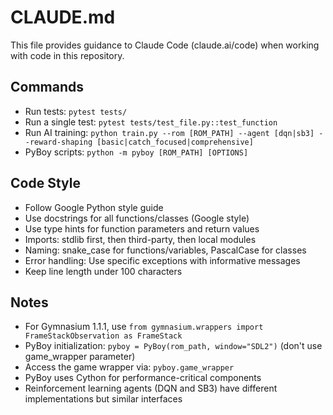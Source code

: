 # CLAUDE.md

This file provides guidance to Claude Code (claude.ai/code) when working with code in this repository.

## Commands
- Run tests: `pytest tests/`
- Run a single test: `pytest tests/test_file.py::test_function`
- Run AI training: `python train.py --rom [ROM_PATH] --agent [dqn|sb3] --reward-shaping [basic|catch_focused|comprehensive]`
- PyBoy scripts: `python -m pyboy [ROM_PATH] [OPTIONS]`

## Code Style
- Follow Google Python style guide
- Use docstrings for all functions/classes (Google style)
- Use type hints for function parameters and return values
- Imports: stdlib first, then third-party, then local modules
- Naming: snake_case for functions/variables, PascalCase for classes
- Error handling: Use specific exceptions with informative messages
- Keep line length under 100 characters

## Notes
- For Gymnasium 1.1.1, use `from gymnasium.wrappers import FrameStackObservation as FrameStack`
- PyBoy initialization: `pyboy = PyBoy(rom_path, window="SDL2")` (don't use game_wrapper parameter)
- Access the game wrapper via: `pyboy.game_wrapper`
- PyBoy uses Cython for performance-critical components
- Reinforcement learning agents (DQN and SB3) have different implementations but similar interfaces